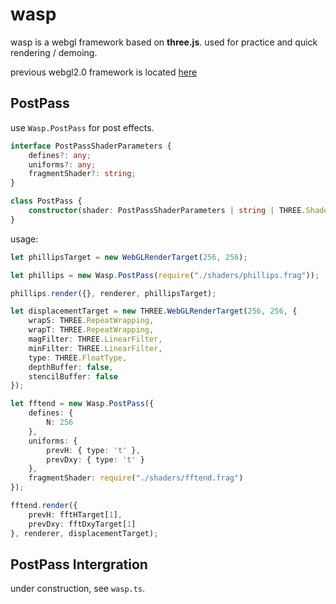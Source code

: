 # wasp

wasp is a webgl framework based on **three.js**.
used for practice and quick rendering / demoing.

previous webgl2.0 framework is located [here](https://github.com/xlnx/bee)

## PostPass

use `Wasp.PostPass` for post effects. 

```typescript
interface PostPassShaderParameters {
	defines?: any;
	uniforms?: any;
	fragmentShader?: string;
}

class PostPass {
	constructor(shader: PostPassShaderParameters | string | THREE.ShaderMaterial);
}
```

usage:

```typescript
let phillipsTarget = new WebGLRenderTarget(256, 256);

let phillips = new Wasp.PostPass(require("./shaders/phillips.frag"));

phillips.render({}, renderer, phillipsTarget);
```

```typescript
let displacementTarget = new THREE.WebGLRenderTarget(256, 256, {
	wrapS: THREE.RepeatWrapping,
	wrapT: THREE.RepeatWrapping,
	magFilter: THREE.LinearFilter,
	minFilter: THREE.LinearFilter,
	type: THREE.FloatType,
	depthBuffer: false,
	stencilBuffer: false
});

let fftend = new Wasp.PostPass({
	defines: {
		N: 256
	},
	uniforms: {
		prevH: { type: 't' },
		prevDxy: { type: 't' }
	},
	fragmentShader: require("./shaders/fftend.frag")
});

fftend.render({
	prevH: fftHTarget[1],
	prevDxy: fftDxyTarget[1]
}, renderer, displacementTarget);
```

## PostPass Intergration 

under construction, see `wasp.ts`.